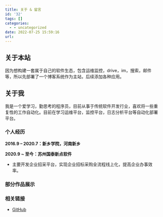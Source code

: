 ```yaml
---
title: 关于 & 留言
id: '32'
tags: []
categories:
  - - uncategorized
date: 2022-07-25 15:59:16
url:
---
```


## 关于本站

因为想构建一套属于自己的软件生态，包含运维监控，drive，im，搜索，邮件等，所以先部署了一个博客系统作为主站，后续添加各种应用。

## 关于我

我是一个爱学习，勤思考的程序员，目前从事于传统软件开发行业，喜欢将一些重复性的工作自动化。目前在学习运维平台，监控平台，日志分析平台等自动化部署平台。

### 个人经历

**2016.9 – 2020.7：新乡学院，河南新乡**

**2020.9 ~ 至今：苏州国泰新点软件**

- 主要开发企业招采平台，实现企业招标采购全流程线上化，提高企业办事效率。

### 部分作品展示

### 相关链接

- [GitHub](https://github.com/gxhao2020)

